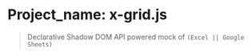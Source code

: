 # Project_name: x-grid.js 

> Declarative Shadow DOM API powered mock of `(Excel || Google Sheets)` 